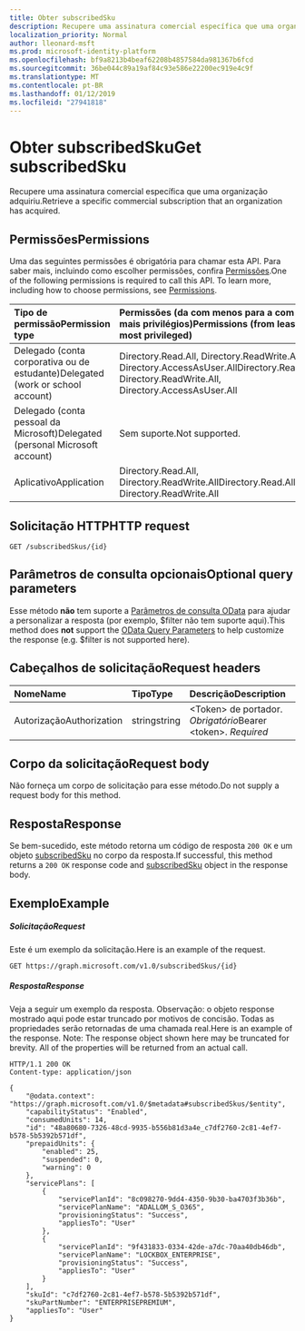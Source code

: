 ```yaml
---
title: Obter subscribedSku
description: Recupere uma assinatura comercial específica que uma organização adquiriu.
localization_priority: Normal
author: lleonard-msft
ms.prod: microsoft-identity-platform
ms.openlocfilehash: bf9a8213b4beaf62208b4857584da981367b6fcd
ms.sourcegitcommit: 36be044c89a19af84c93e586e22200ec919e4c9f
ms.translationtype: MT
ms.contentlocale: pt-BR
ms.lasthandoff: 01/12/2019
ms.locfileid: "27941818"
---
```

# <a name="get-subscribedsku"></a><span data-ttu-id="0387f-103">Obter subscribedSku</span><span class="sxs-lookup"><span data-stu-id="0387f-103">Get subscribedSku</span></span>
<span data-ttu-id="0387f-104">Recupere uma assinatura comercial específica que uma organização adquiriu.</span><span class="sxs-lookup"><span data-stu-id="0387f-104">Retrieve a specific commercial subscription that an organization has acquired.</span></span>

## <a name="permissions"></a><span data-ttu-id="0387f-105">Permissões</span><span class="sxs-lookup"><span data-stu-id="0387f-105">Permissions</span></span>
<span data-ttu-id="0387f-p101">Uma das seguintes permissões é obrigatória para chamar esta API. Para saber mais, incluindo como escolher permissões, confira [Permissões](/graph/permissions-reference).</span><span class="sxs-lookup"><span data-stu-id="0387f-p101">One of the following permissions is required to call this API. To learn more, including how to choose permissions, see [Permissions](/graph/permissions-reference).</span></span>


|<span data-ttu-id="0387f-108">Tipo de permissão</span><span class="sxs-lookup"><span data-stu-id="0387f-108">Permission type</span></span>      | <span data-ttu-id="0387f-109">Permissões (da com menos para a com mais privilégios)</span><span class="sxs-lookup"><span data-stu-id="0387f-109">Permissions (from least to most privileged)</span></span>              |
|:--------------------|:---------------------------------------------------------|
|<span data-ttu-id="0387f-110">Delegado (conta corporativa ou de estudante)</span><span class="sxs-lookup"><span data-stu-id="0387f-110">Delegated (work or school account)</span></span> | <span data-ttu-id="0387f-111">Directory.Read.All, Directory.ReadWrite.All, Directory.AccessAsUser.All</span><span class="sxs-lookup"><span data-stu-id="0387f-111">Directory.Read.All, Directory.ReadWrite.All, Directory.AccessAsUser.All</span></span>    |
|<span data-ttu-id="0387f-112">Delegado (conta pessoal da Microsoft)</span><span class="sxs-lookup"><span data-stu-id="0387f-112">Delegated (personal Microsoft account)</span></span> | <span data-ttu-id="0387f-113">Sem suporte.</span><span class="sxs-lookup"><span data-stu-id="0387f-113">Not supported.</span></span>    |
|<span data-ttu-id="0387f-114">Aplicativo</span><span class="sxs-lookup"><span data-stu-id="0387f-114">Application</span></span> | <span data-ttu-id="0387f-115">Directory.Read.All, Directory.ReadWrite.All</span><span class="sxs-lookup"><span data-stu-id="0387f-115">Directory.Read.All, Directory.ReadWrite.All</span></span> |

## <a name="http-request"></a><span data-ttu-id="0387f-116">Solicitação HTTP</span><span class="sxs-lookup"><span data-stu-id="0387f-116">HTTP request</span></span>
<!-- { "blockType": "ignored" } -->
```http
GET /subscribedSkus/{id}
```
## <a name="optional-query-parameters"></a><span data-ttu-id="0387f-117">Parâmetros de consulta opcionais</span><span class="sxs-lookup"><span data-stu-id="0387f-117">Optional query parameters</span></span>
<span data-ttu-id="0387f-118">Esse método **não** tem suporte a [Parâmetros de consulta OData](https://developer.microsoft.com/graph/docs/concepts/query_parameters) para ajudar a personalizar a resposta (por exemplo, $filter não tem suporte aqui).</span><span class="sxs-lookup"><span data-stu-id="0387f-118">This method does **not** support the [OData Query Parameters](https://developer.microsoft.com/graph/docs/concepts/query_parameters) to help customize the response (e.g. $filter is not supported here).</span></span>

## <a name="request-headers"></a><span data-ttu-id="0387f-119">Cabeçalhos de solicitação</span><span class="sxs-lookup"><span data-stu-id="0387f-119">Request headers</span></span>
| <span data-ttu-id="0387f-120">Nome</span><span class="sxs-lookup"><span data-stu-id="0387f-120">Name</span></span>       | <span data-ttu-id="0387f-121">Tipo</span><span class="sxs-lookup"><span data-stu-id="0387f-121">Type</span></span> | <span data-ttu-id="0387f-122">Descrição</span><span class="sxs-lookup"><span data-stu-id="0387f-122">Description</span></span>|
|:-----------|:------|:----------|
| <span data-ttu-id="0387f-123">Autorização</span><span class="sxs-lookup"><span data-stu-id="0387f-123">Authorization</span></span>  | <span data-ttu-id="0387f-124">string</span><span class="sxs-lookup"><span data-stu-id="0387f-124">string</span></span>  | <span data-ttu-id="0387f-p102">&lt;Token&gt; de portador. *Obrigatório*</span><span class="sxs-lookup"><span data-stu-id="0387f-p102">Bearer &lt;token&gt;. *Required*</span></span> |

## <a name="request-body"></a><span data-ttu-id="0387f-127">Corpo da solicitação</span><span class="sxs-lookup"><span data-stu-id="0387f-127">Request body</span></span>
<span data-ttu-id="0387f-128">Não forneça um corpo de solicitação para esse método.</span><span class="sxs-lookup"><span data-stu-id="0387f-128">Do not supply a request body for this method.</span></span>

## <a name="response"></a><span data-ttu-id="0387f-129">Resposta</span><span class="sxs-lookup"><span data-stu-id="0387f-129">Response</span></span>

<span data-ttu-id="0387f-130">Se bem-sucedido, este método retorna um código de resposta `200 OK` e um objeto [subscribedSku](../resources/subscribedsku.md) no corpo da resposta.</span><span class="sxs-lookup"><span data-stu-id="0387f-130">If successful, this method returns a `200 OK` response code and [subscribedSku](../resources/subscribedsku.md) object in the response body.</span></span>
## <a name="example"></a><span data-ttu-id="0387f-131">Exemplo</span><span class="sxs-lookup"><span data-stu-id="0387f-131">Example</span></span>
##### <a name="request"></a><span data-ttu-id="0387f-132">Solicitação</span><span class="sxs-lookup"><span data-stu-id="0387f-132">Request</span></span>
<span data-ttu-id="0387f-133">Este é um exemplo da solicitação.</span><span class="sxs-lookup"><span data-stu-id="0387f-133">Here is an example of the request.</span></span>
<!-- {
  "blockType": "request",
  "name": "get_subscribedsku"
}-->
```http
GET https://graph.microsoft.com/v1.0/subscribedSkus/{id}
```
##### <a name="response"></a><span data-ttu-id="0387f-134">Resposta</span><span class="sxs-lookup"><span data-stu-id="0387f-134">Response</span></span>
<span data-ttu-id="0387f-p103">Veja a seguir um exemplo da resposta. Observação: o objeto response mostrado aqui pode estar truncado por motivos de concisão. Todas as propriedades serão retornadas de uma chamada real.</span><span class="sxs-lookup"><span data-stu-id="0387f-p103">Here is an example of the response. Note: The response object shown here may be truncated for brevity. All of the properties will be returned from an actual call.</span></span>
<!-- {
  "blockType": "response",
  "truncated": true,
  "@odata.type": "microsoft.graph.subscribedSku"
} -->
```http
HTTP/1.1 200 OK
Content-type: application/json

{
    "@odata.context": "https://graph.microsoft.com/v1.0/$metadata#subscribedSkus/$entity",
    "capabilityStatus": "Enabled",
    "consumedUnits": 14,
    "id": "48a80680-7326-48cd-9935-b556b81d3a4e_c7df2760-2c81-4ef7-b578-5b5392b571df",
    "prepaidUnits": {
        "enabled": 25,
        "suspended": 0,
        "warning": 0
    },
    "servicePlans": [
        {
            "servicePlanId": "8c098270-9dd4-4350-9b30-ba4703f3b36b",
            "servicePlanName": "ADALLOM_S_O365",
            "provisioningStatus": "Success",
            "appliesTo": "User"
        },
        {
            "servicePlanId": "9f431833-0334-42de-a7dc-70aa40db46db",
            "servicePlanName": "LOCKBOX_ENTERPRISE",
            "provisioningStatus": "Success",
            "appliesTo": "User"
        }
    ],
    "skuId": "c7df2760-2c81-4ef7-b578-5b5392b571df",
    "skuPartNumber": "ENTERPRISEPREMIUM",
    "appliesTo": "User"
}
```

<!-- uuid: 8fcb5dbc-d5aa-4681-8e31-b001d5168d79
2015-10-25 14:57:30 UTC -->
<!-- {
  "type": "#page.annotation",
  "description": "Get subscribedSku",
  "keywords": "",
  "section": "documentation",
  "tocPath": ""
}-->
